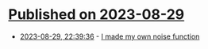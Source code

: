 # [Published on 2023-08-29](index.md)

* [2023-08-29, 22:39:36](https://lobste.rs/s/qv1twy/i_made_my_own_noise_function) - [I made my own noise function](https://david-delassus.medium.com/i-made-my-own-noise-function-9e6ce4b95a9c?sk=26c5bdd7687445016216cc0b7cb10fa7)
